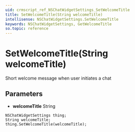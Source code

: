 ```yaml
---
uid: crmscript_ref_NSChatWidgetSettings_SetWelcomeTitle
title: SetWelcomeTitle(String welcomeTitle)
intellisense: NSChatWidgetSettings.SetWelcomeTitle
keywords: NSChatWidgetSettings, GetWelcomeTitle
so.topic: reference
---
```


# SetWelcomeTitle(String welcomeTitle)

Short welcome message when user initiates a chat

## Parameters

* **welcomeTitle** String

```crmscript
NSChatWidgetSettings thing;
String welcomeTitle;
thing.SetWelcomeTitle(welcomeTitle);
```


